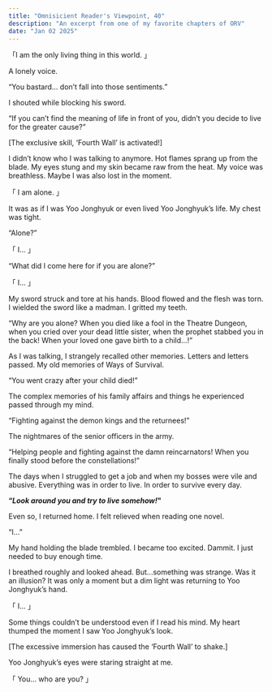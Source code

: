 ```yaml
---
title: "Omnisicient Reader's Viewpoint, 40"
description: "An excerpt from one of my favorite chapters of ORV"
date: "Jan 02 2025"
---
```


「I am the only living thing in this world. 」

A lonely voice.

“You bastard... don’t fall into those sentiments.”

I shouted while blocking his sword.

“If you can’t find the meaning of life in front of you, didn’t you decide to live for the greater cause?”

\[The exclusive skill, ‘Fourth Wall’ is activated!]

I didn’t know who I was talking to anymore. Hot flames sprang up from the blade. My eyes stung and my skin became raw from the heat. My voice was breathless. Maybe I was also lost in the moment.

「 I am alone. 」

It was as if I was Yoo Jonghyuk or even lived Yoo Jonghyuk’s life. My chest was tight.

“Alone?”

「 I... 」

“What did I come here for if you are alone?”   

「 I... 」

My sword struck and tore at his hands. Blood flowed and the flesh was torn. I wielded the sword like a madman. I gritted my teeth.

“Why are you alone? When you died like a fool in the Theatre Dungeon, when you cried over your dead little sister, when the prophet stabbed you in the back! When your loved one gave birth to a child...!”

As I was talking, I strangely recalled other memories. Letters and letters passed. My old memories of Ways of Survival.

“You went crazy after your child died!”

The complex memories of his family affairs and things he experienced passed through my mind.

“Fighting against the demon kings and the returnees!”

The nightmares of the senior officers in the army.

“Helping people and fighting against the damn reincarnators! When you finally stood before the constellations!”

The days when I struggled to get a job and when my bosses were vile and abusive. Everything was in order to live. In order to survive every day.

**“*Look around you and try to live somehow!*"**

Even so, I returned home. I felt relieved when reading one novel.

“I...”

My hand holding the blade trembled. I became too excited. Dammit. I just needed to buy enough time.

I breathed roughly and looked ahead. But...something was strange. Was it an illusion? It was only a moment but a dim light was returning to Yoo Jonghyuk’s hand.

「 I... 」

Some things couldn’t be understood even if I read his mind. My heart thumped the moment I saw Yoo Jonghyuk’s look.

\[The excessive immersion has caused the ‘Fourth Wall’ to shake.]

Yoo Jonghyuk’s eyes were staring straight at me.

「 You... who are you? 」
